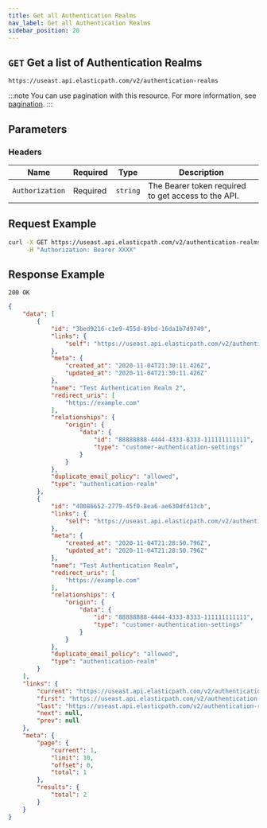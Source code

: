 ```yaml
---
title: Get all Authentication Realms
nav_label: Get all Authentication Realms
sidebar_position: 20
---
```



## `GET` Get a list of Authentication Realms

```http
https://useast.api.elasticpath.com/v2/authentication-realms
```

:::note
You can use pagination with this resource. For more information, see [pagination](/guides/Getting-Started/api-overview/pagination).
:::

## Parameters

### Headers

| Name | Required | Type | Description |
| --- | --- | --- | --- |
| `Authorization` | Required | `string` | The Bearer token required to get access to the API. |

## Request Example

```bash
curl -X GET https://useast.api.elasticpath.com/v2/authentication-realms \
     -H "Authorization: Bearer XXXX"
```

## Response Example

`200 OK`

```json
{
    "data": [
        {
            "id": "3bed9216-c1e9-455d-89bd-16da1b7d9749",
            "links": {
                "self": "https://useast.api.elasticpath.com/v2/authentication-realms/3bed9216-c1e9-455d-89bd-16da1b7d9749"
            },
            "meta": {
                "created_at": "2020-11-04T21:30:11.426Z",
                "updated_at": "2020-11-04T21:30:11.426Z"
            },
            "name": "Test Authentication Realm 2",
            "redirect_uris": [
                "https://example.com"
            ],
            "relationships": {
                "origin": {
                    "data": {
                        "id": "88888888-4444-4333-8333-111111111111",
                        "type": "customer-authentication-settings"
                    }
                }
            },
            "duplicate_email_policy": "allowed",
            "type": "authentication-realm"
        },
        {
            "id": "40086652-2779-45f0-8ea6-ae630dfd13cb",
            "links": {
                "self": "https://useast.api.elasticpath.com/v2/authentication-realms/40086652-2779-45f0-8ea6-ae630dfd13cb"
            },
            "meta": {
                "created_at": "2020-11-04T21:28:50.796Z",
                "updated_at": "2020-11-04T21:28:50.796Z"
            },
            "name": "Test Authentication Realm",
            "redirect_uris": [
                "https://example.com"
            ],
            "relationships": {
                "origin": {
                    "data": {
                        "id": "88888888-4444-4333-8333-111111111111",
                        "type": "customer-authentication-settings"
                    }
                }
            },
            "duplicate_email_policy": "allowed",
            "type": "authentication-realm"
        }
    ],
    "links": {
        "current": "https://useast.api.elasticpath.com/v2/authentication-realms?page%5Blimit%5D=10&page%5Boffset%5D=0",
        "first": "https://useast.api.elasticpath.com/v2/authentication-realms?page%5Blimit%5D=10&page%5Boffset%5D=0",
        "last": "https://useast.api.elasticpath.com/v2/authentication-realms?page%5Blimit%5D=10&page%5Boffset%5D=0",
        "next": null,
        "prev": null
    },
    "meta": {
        "page": {
            "current": 1,
            "limit": 10,
            "offset": 0,
            "total": 1
        },
        "results": {
            "total": 2
        }
    }
}
```

